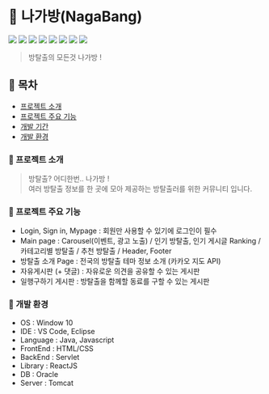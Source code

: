 # 🚪 나가방(NagaBang)
<img src="https://img.shields.io/badge/Javascript-F7DF1E?style=flat-square&logo=Javascript&logoColor=white"/> <img src="https://img.shields.io/badge/React-61DAFB?style=flat-square&logo=React&logoColor=white"/> <img src="https://img.shields.io/badge/HTML5-E34F26?style=flat-square&logo=HTML5&logoColor=white"/> <img src="https://img.shields.io/badge/Servlet-007396?style=flat-square&logo=OpenJDK&logoColor=white"/> <img src="https://img.shields.io/badge/Apache Tomcat-F8DC75?style=flat-square&logo=Apache Tomcat&logoColor=white"/> <img src="https://img.shields.io/badge/Oracle-F80000?style=flat-square&logo=Oracle&logoColor=white"/> <img src="https://img.shields.io/badge/Visual Studio Code-007ACC?style=flat-square&logo=Visual Studio Code&logoColor=white"/> <img src="https://img.shields.io/badge/Eclipse IDE-2C2255?style=flat-square&logo=Eclipse IDE&logoColor=white"/> 


> 방탈출의 모든것 나가방 ! <br>

## 👾 목차

- [프로젝트 소개](#프로젝트-소개)
- [프로젝트 주요 기능](#프로젝트-주요-기능)
- [개발 기간](#개발-기간)
- [개발 환경](#개발-환경)

### 👾 프로젝트 소개
> 방탈출? 어디한번.. 나가방 ! <br>
> 여러 방탈출 정보를 한 곳에 모아 제공하는 방탈출러를 위한 커뮤니티 입니다.

### 👾 프로젝트 주요 기능
- Login, Sign in, Mypage : 회원만 사용할 수 있기에 로그인이 필수
- Main page : Carousel(이벤트, 광고 노출) / 인기 방탈출, 인기 게시글 Ranking / 카테고리별 방탈출 / 추천 방탈출 / Header, Footer
- 방탈출 소개 Page : 전국의 방탈출 테마 정보 소개 (카카오 지도 API)
- 자유게시판 (+ 댓글) : 자유로운 의견을 공유할 수 있는 게시판
- 일행구하기 게시판 : 방탈출을 함께할 동료를 구할 수 있는 게시판

### 👾 개발 환경
- OS : Window 10
- IDE : VS Code, Eclipse
- Language : Java, Javascript
- FrontEnd : HTML/CSS
- BackEnd : Servlet
- Library : ReactJS
- DB : Oracle
- Server : Tomcat
